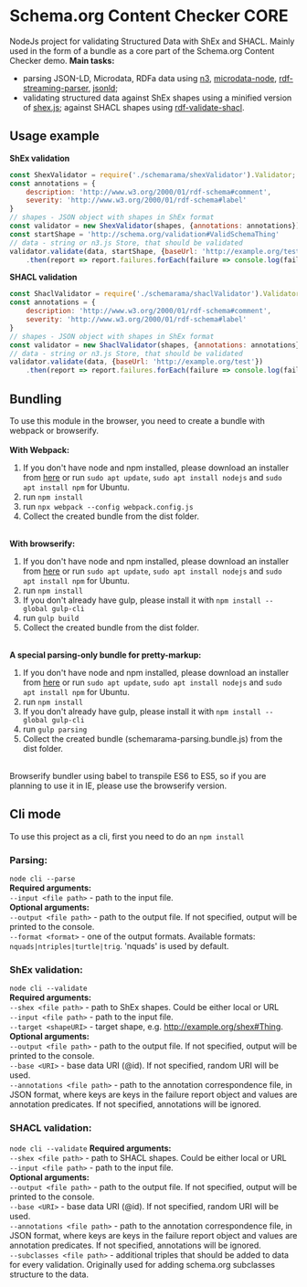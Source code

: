 # Schema.org Content Checker CORE
NodeJs project for validating Structured Data with ShEx and SHACL. Mainly used in the form of a bundle as a core part of the Schema.org Content Checker demo.
**Main tasks:**
- parsing JSON-LD, Microdata, RDFa data using [n3](https://github.com/rdfjs/N3.js/), [microdata-node](https://github.com/Janpot/microdata-node), [rdf-streaming-parser](https://github.com/rubensworks/rdfa-streaming-parser.js), [jsonld](https://www.npmjs.com/package/jsonld);
- validating structured data against ShEx shapes using a minified version of [shex.js](https://github.com/shexSpec/shex.js); against SHACL shapes using [rdf-validate-shacl](https://github.com/zazuko/rdf-validate-shacl).

## Usage example
**ShEx validation**
```javascript
const ShexValidator = require('./schemarama/shexValidator').Validator;
const annotations = {
    description: 'http://www.w3.org/2000/01/rdf-schema#comment',
    severity: 'http://www.w3.org/2000/01/rdf-schema#label'
}
// shapes - JSON object with shapes in ShEx format
const validator = new ShexValidator(shapes, {annotations: annotations});
const startShape = 'http://schema.org/validation#ValidSchemaThing'
// data - string or n3.js Store, that should be validated
validator.validate(data, startShape, {baseUrl: 'http://example.org/test'}) 
    .then(report => report.failures.forEach(failure => console.log(failure)));
```
**SHACL validation**
```javascript
const ShaclValidator = require('./schemarama/shaclValidator').Validator;
const annotations = {
    description: 'http://www.w3.org/2000/01/rdf-schema#comment',
    severity: 'http://www.w3.org/2000/01/rdf-schema#label'
}
// shapes - JSON object with shapes in ShEx format
const validator = new ShaclValidator(shapes, {annotations: annotations});
// data - string or n3.js Store, that should be validated
validator.validate(data, {baseUrl: 'http://example.org/test'}) 
    .then(report => report.failures.forEach(failure => console.log(failure)));
```
## Bundling
To use this module in the browser, you need to create a bundle with webpack or browserify.<br /><br />
**With Webpack:**
1. If you don't have node and npm installed, please download an installer from [here](https://nodejs.org/en/download/)
or run ```sudo apt update```, ```sudo apt install nodejs``` and ```sudo apt install npm``` for Ubuntu.
2. run ```npm install```
3. run ```npx webpack --config webpack.config.js```
4. Collect the created bundle from the dist folder.
<br/><br/>

**With browserify:**<br/>
1. If you don't have node and npm installed, please download an installer from [here](https://nodejs.org/en/download/)
   or run ```sudo apt update```, ```sudo apt install nodejs``` and ```sudo apt install npm``` for Ubuntu.
2. run ```npm install```
3. If you don't already have gulp, please install it with ```npm install --global gulp-cli```
4. run ```gulp build```
5. Collect the created bundle from the dist folder.<br/><br/>

**A special parsing-only bundle for pretty-markup:** <br/>
1. If you don't have node and npm installed, please download an installer from [here](https://nodejs.org/en/download/)
   or run ```sudo apt update```, ```sudo apt install nodejs``` and ```sudo apt install npm``` for Ubuntu.
2. run ```npm install```
3. If you don't already have gulp, please install it with ```npm install --global gulp-cli```
4. run ```gulp parsing```
5. Collect the created bundle (schemarama-parsing.bundle.js) from the dist folder.<br/><br/>

Browserify bundler using babel to transpile ES6 to ES5, so if you are planning to use it in 
IE, please use the browserify version. 

## Cli mode
To use this project as a cli, first you need to do an ```npm install```
### Parsing: 
```node cli --parse```<br />
**Required arguments:** <br />
```--input <file path>``` - path to the input file. <br />
**Optional arguments:** <br />
```--output <file path>``` - path to the output file. If not specified, output will be printed to the console. <br />
```--format <format>``` - one of the output formats. Available formats: ```nquads|ntriples|turtle|trig```. 'nquads' is used by default.
### ShEx validation:
```node cli --validate```<br />
**Required arguments:** <br />
```--shex <file path>``` - path to ShEx shapes. Could be either local or URL <br />
```--input <file path>``` - path to the input file. <br />
```--target <shapeURI>``` - target shape, e.g. http://example.org/shex#Thing. <br />
**Optional arguments:**<br />
```--output <file path>``` - path to the output file. If not specified, output will be printed to the console. <br />
```--base <URI>``` - base data URI (@id). If not specified, random URI will be used.<br />
```--annotations <file path>``` - path to the annotation correspondence file, in JSON format, where keys are keys 
in the failure report object and values are annotation predicates. If not specified, annotations will be ignored.
### SHACL validation:
```node cli --validate```
**Required arguments:** <br />
```--shex <file path>``` - path to SHACL shapes. Could be either local or URL <br />
```--input <file path>``` - path to the input file. <br />
**Optional arguments:**<br />
```--output <file path>``` - path to the output file. If not specified, output will be printed to the console. <br />
```--base <URI>``` - base data URI (@id). If not specified, random URI will be used. <br />
```--annotations <file path>``` - path to the annotation correspondence file, in JSON format, where keys are keys 
in the failure report object and values are annotation predicates. If not specified, annotations will be ignored. <br />
```--subclasses <file path>``` - additional triples that should be added to data for every validation. 
Originally used for adding schema.org subclasses structure to the data.
